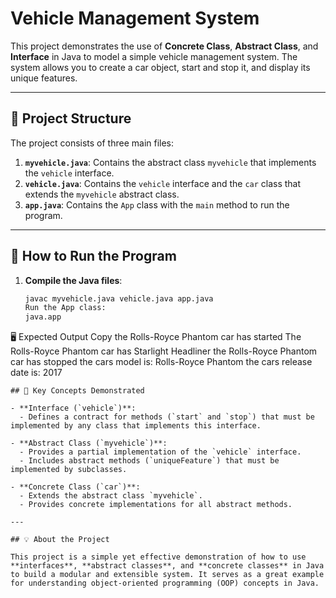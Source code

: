 # Vehicle Management System

This project demonstrates the use of **Concrete Class**, **Abstract Class**, and **Interface** in Java to model a simple vehicle management system. The system allows you to create a car object, start and stop it, and display its unique features.

---

## 📂 Project Structure

The project consists of three main files:

1. **`myvehicle.java`**: Contains the abstract class `myvehicle` that implements the `vehicle` interface.
2. **`vehicle.java`**: Contains the `vehicle` interface and the `car` class that extends the `myvehicle` abstract class.
3. **`app.java`**: Contains the `App` class with the `main` method to run the program.

---

## 🚀 How to Run the Program

1. **Compile the Java files**:
   ```bash
   javac myvehicle.java vehicle.java app.java
   Run the App class:  
   java.app

🖥️ Expected Output
Copy
the Rolls-Royce Phantom car has started
The Rolls-Royce Phantom car has Starlight Headliner
the Rolls-Royce Phantom car has stopped
the cars model is: Rolls-Royce Phantom
the cars release date is: 2017
```
## 🧠 Key Concepts Demonstrated

- **Interface (`vehicle`)**:
  - Defines a contract for methods (`start` and `stop`) that must be implemented by any class that implements this interface.

- **Abstract Class (`myvehicle`)**:
  - Provides a partial implementation of the `vehicle` interface.
  - Includes abstract methods (`uniqueFeature`) that must be implemented by subclasses.

- **Concrete Class (`car`)**:
  - Extends the abstract class `myvehicle`.
  - Provides concrete implementations for all abstract methods.

---

## 💡 About the Project

This project is a simple yet effective demonstration of how to use **interfaces**, **abstract classes**, and **concrete classes** in Java to build a modular and extensible system. It serves as a great example for understanding object-oriented programming (OOP) concepts in Java.
